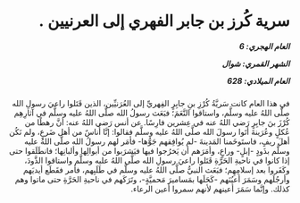 <h1 dir="rtl">سرية كُرز بن جابر الفهري إلى العرنيين .</h1>

<h5 dir="rtl">العام الهجري:  6

الشهر القمري: شوال

العام الميلادي: 628</h5>

<p dir="rtl">في هذا العام كانت سَريَّةُ كُرْزِ بنِ جابِرٍ الفِهريِّ إلى العُرَنيِّين، الذين قَتَلوا راعيَ رسولِ الله صلَّى اللهُ عليه وسلَّم، واستاقوا النَّعَمَ؛ فبَعَث رسولُ الله صلَّى اللهُ عليه وسلَّم في آثارِهِم كُرْزَ بنَ جابِرٍ رَضي اللهُ عنه في عِشرين فارِسًا.
عن أنس رَضي اللهُ عنه: أنَّ رهطًا من عُكلٍ وعُرَينةَ أتَوا رسولَ الله صلَّى اللهُ عليه وسلَّم فقالوا: إنَّا أُناسٌ من أهل ضَرعٍ، ولم نَكُن أهلَ ريفٍ، فاستَوخَمنا المَدينةَ -لم يُوافِقهم جَوُّها- فأمَر لهم رسولُ الله صلَّى اللهُ عليه وسلَّم بذَودٍ -إبلٍ- وراعٍ، وأمَرَهم أن يَخرُجوا فيها فيَشرَبوا من أبوالِها وألبانِها؛ فانطَلَقوا حتى إذا كانوا في ناحيةِ الحَرَّةِ قَتَلوا راعيَ رسولِ الله صلَّى اللهُ عليه وسلَّم واستاقوا الذَّودَ، وكَفَروا بعد إسلامِهِم؛ فبَعَث النبيُّ صلَّى اللهُ عليه وسلَّم في طَلَبِهم، فأمر فقَطَع أيديَهم وأرجُلَهم وسَمَرَ أعيُنَهم -كَحَلَها بمَساميرَ مَحميَّةٍ-، وتَرَكَهم في ناحيةِ الحَرَّةِ حتى ماتوا وهم كذلك. وإنَّما سَمَرَ أعينهم لأنهم سمروا أعين الرعاء.</p></br>
